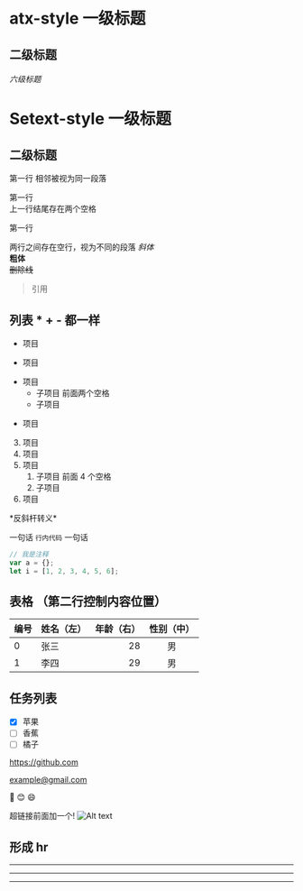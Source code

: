 # atx-style 一级标题

## 二级标题

###### 六级标题

# Setext-style 一级标题

## 二级标题

第一行
相邻被视为同一段落

第一行  
上一行结尾存在两个空格

第一行

两行之间存在空行，视为不同的段落
_斜体_  
**粗体**  
~~删除线~~

> 引用

## 列表 \* + - 都一样

- 项目

* 项目

- 项目
  - 子项目 前面两个空格
  * 子项目

* 项目

3. 项目
4. 项目
5. 项目
   1. 子项目 前面 4 个空格
   2. 子项目
6. 项目

\*反斜杆转义\*

一句话 `行内代码` 一句话

```javascript
// 我是注释
var a = {};
let i = [1, 2, 3, 4, 5, 6];
```

## 表格 （第二行控制内容位置）

| 编号 | 姓名（左） | 年龄（右） | 性别（中） |
| ---- | :--------- | ---------: | :--------: |
| 0    | 张三       |         28 |     男     |
| 1    | 李四       |         29 |     男     |

## 任务列表

- [x] 苹果
- [ ] 香蕉
- [ ] 橘子

https://github.com

<example@gmail.com>

:camel: :blush: :smile:

超链接前面加一个!
![Alt text](https://mazhuang.org/favicon.ico 'favicon')

## 形成 hr

---

---

---
